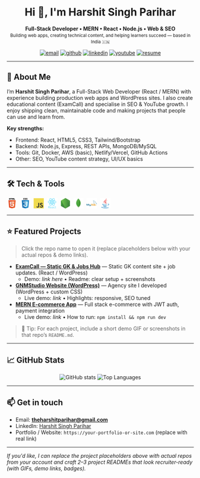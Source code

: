 <!-- Profile README for harshitparihar05 -->
<h1 align="center">Hi 👋, I'm Harshit Singh Parihar</h1>
<p align="center">
  <strong>Full-Stack Developer • MERN • React • Node.js • Web & SEO</strong><br/>
  <small>Building web apps, creating technical content, and helping learners succeed — based in India 🇮🇳</small>
</p>

<p align="center">
  <!-- Contact & social -->
  <a href="mailto:theharshitparihar@gmail.com"><img src="https://img.shields.io/badge/Email-theharshitparihar%40gmail.com-blue?style=flat-square" alt="email" /></a>
  <a href="https://github.com/harshitparihar05"><img src="https://img.shields.io/badge/GitHub-harshitparihar05-181717?style=flat-square&logo=github" alt="github" /></a>
  <a href="https://www.linkedin.com/in/harshitparihar05/"><img src="https://img.shields.io/badge/LinkedIn-Harshit%20Singh%20Parihar-blue?style=flat-square&logo=linkedin" alt="linkedin" /></a>
  <a href="https://youtube.com/Examcall"><img src="https://img.shields.io/badge/YouTube-ExamCall-red?style=flat-square&logo=youtube" alt="youtube" /></a>
  <a href="./Harshit_Resume_2025.pdf"><img src="https://img.shields.io/badge/Resume-Download-green?style=flat-square&logo=file" alt="resume" /></a>
</p>

---

## 🔭 About Me
I’m **Harshit Singh Parihar**, a Full-Stack Web Developer (React / MERN) with experience building production web apps and WordPress sites. I also create educational content (ExamCall) and specialise in SEO & YouTube growth. I enjoy shipping clean, maintainable code and making projects that people can use and learn from.

**Key strengths:**
- Frontend: React, HTML5, CSS3, Tailwind/Bootstrap
- Backend: Node.js, Express, REST APIs, MongoDB/MySQL
- Tools: Git, Docker, AWS (basic), Netlify/Vercel, GitHub Actions
- Other: SEO, YouTube content strategy, UI/UX basics

---

## 🛠️ Tech & Tools
<p>
  <img src="https://raw.githubusercontent.com/devicons/devicon/master/icons/html5/html5-original-wordmark.svg" width="28" height="28" alt="HTML5" />&nbsp;
  <img src="https://raw.githubusercontent.com/devicons/devicon/master/icons/css3/css3-original-wordmark.svg" width="28" height="28" alt="CSS3" />&nbsp;
  <img src="https://raw.githubusercontent.com/devicons/devicon/master/icons/javascript/javascript-original.svg" width="28" height="28" alt="JS" />&nbsp;
  <img src="https://raw.githubusercontent.com/devicons/devicon/master/icons/react/react-original-wordmark.svg" width="28" height="28" alt="React" />&nbsp;
  <img src="https://raw.githubusercontent.com/devicons/devicon/master/icons/nodejs/nodejs-original.svg" width="28" height="28" alt="Node.js" />&nbsp;
  <img src="https://raw.githubusercontent.com/devicons/devicon/master/icons/mongodb/mongodb-original.svg" width="28" height="28" alt="MongoDB" />&nbsp;
  <img src="https://raw.githubusercontent.com/devicons/devicon/master/icons/mysql/mysql-original-wordmark.svg" width="28" height="28" alt="MySQL" />&nbsp;
  <img src="https://raw.githubusercontent.com/devicons/devicon/master/icons/java/java-original.svg" width="28" height="28" alt="Java" />&nbsp;
</p>

---

## ⭐ Featured Projects
> Click the repo name to open it (replace placeholders below with your actual repos & demo links).

- **[ExamCall — Static GK & Jobs Hub](https://github.com/harshitparihar05/ExamCall)** — Static GK content site + job updates. (React / WordPress)
  - Demo: _link here_ • Readme: clear setup + screenshots
- **[GNMStudio Website (WordPress)](https://github.com/harshitparihar05/GNMStudio)** — Agency site I developed (WordPress + custom CSS)
  - Live demo: _link_ • Highlights: responsive, SEO tuned
- **[MERN E-commerce App](https://github.com/harshitparihar05/mern-ecommerce)** — Full stack e-commerce with JWT auth, payment integration
  - Live demo: _link_ • How to run: `npm install && npm run dev`

> 🔧 Tip: For each project, include a short demo GIF or screenshots in that repo’s `README.md`.

---

## 📈 GitHub Stats
<p align="center">
  <img src="https://github-readme-stats.vercel.app/api?username=harshitparihar05&show_icons=true&theme=default" alt="GitHub stats" />
  <img src="https://github-readme-stats.vercel.app/api/top-langs/?username=harshitparihar05&layout=compact" alt="Top Languages" />
</p>

---

## 📫 Get in touch
- Email: **theharshitparihar@gmail.com**
- LinkedIn: [Harshit Singh Parihar](https://www.linkedin.com/in/harshitparihar05/)
- Portfolio / Website: `https://your-portfolio-or-site.com` (replace with real link)

---

_If you'd like, I can replace the project placeholders above with actual repos from your account and craft 2–3 project READMEs that look recruiter-ready (with GIFs, demo links, badges)._
